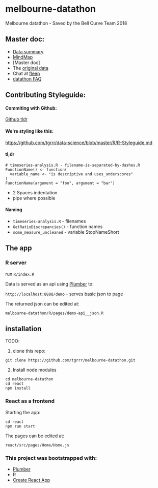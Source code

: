 # melbourne-datathon
Melbourne datathon - Saved by the Bell Curve Team 2018

## Master doc:

- [Data summary]
- [MindMap]
- [Master doc]
- The [original data]
- Chat at [fleep]
- [datathon FAQ]

## Contributing Styleguide:

#### Commiting with Github:

[Github tldr]

#### We're styling like this:

https://github.com/tgrrr/data-science/blob/master/R/R-Styleguide.md

#### tl;dr

```{r}
# timeseries-analysis.R - filename-is-separated-by-dashes.R
FunctionName() <- function(
  variable_name <- "is descriptive and uses_underscores"
)
FunctionName(argument = "foo", argument = "bar")
```

- 2 Spaces indentation
- pipe where possible

#### Naming

- `timeseries-analysis.R` - filenames
- `GetRatioDiscrepancies()` - function names
- `some_measure_uncleaned` - variable StopNameShort

## The app

### R server

run `R/index.R`

Data is served as an api using [Plumber] to:

`http://localhost:8888/demo` - serves basic json to page

The returned json can be edited at:

`melbourne-datathon/R/pages/demo-api__json.R`

## installation
TODO:

1. clone this repo:
```
git clone https://github.com/tgrrr/melbourne-datathon.git
```
2. Install node modules
```
cd melbourne-datathon
cd react
npm install
```

### React as a frontend

Starting the app:

```
cd react
npm run start
```

The pages can be edited at:

`react/src/pages/Home/Home.js`




### This project was bootstrapped with:

- [Plumber]
- R
- [Create React App]

<!-- Links below here -->
[Plumber]: https://www.rplumber.io/docs/index.html
[Create React App]: https://github.com/facebook/create-react-app

<!-- Our working docs: -->
[Data summary]: https://docs.google.com/spreadsheets/d/1PcS6gzvsOFHVTtynRIkdGUV83lzN-5GH13EiGQkYsnI/edit#gid=749113941
[MindMap]: https://coggle.it/diagram/W1vA8k8sWFISnXMs/t/datathon-melbourne

<!-- What we started with: -->
[original data]: https://www.dropbox.com/sh/lnlpa5otyhw2k9n/AAAmIJ2KhhLqhEiAT8WVqJBda?dl=0
[fleep]: https://fleep.io/chat?cid=YvWknF-qRW-HDaRsOZOMXw
[datathon FAQ]: http://www.datasciencemelbourne.com/datathon/hackday-1-other-info/
[Github tldr]: https://github.com/tgrrr/tldr/blob/master/dev-setup/coding/git-tldr.md
